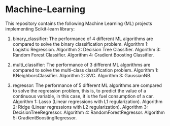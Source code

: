 # Machine-Learning
This repository contains the following Machine Learning (ML) projects implementing Scikit-learn library:

1. binary_classifier: The performance of 4 different ML algorithms are compared to solve the binary classification problem. 
Algorithm 1: Logistic Regression. Algorithm 2: Decision Tree Classifier. Algorithm 3: Random Forest Classifier. Algorithm 4: Gradient Boosting Classifier.

2. multi_classifier: The performance of 3 different ML algorithms are compared to solve the multi-class classification problem. Algorithm 1: KNeighborsClassifier. Algorithm 2: SVC. Algorithm 3: GaussianNB.

3. regressor: The performance of 5 different ML algorithms are compared to solve the regression problem, this is, to predict the value of a continuous variable, in this case, it is the fuel consumption of a car. Algorithm 1: Lasso (Linear regressions with L1 regularization). Algorithm 2: Ridge (Linear regressions with L2 regularization). Algorithm 3: DecisionTreeRegressor. Algorithm 4: RandomForestRegressor. Algorithm 5: GradientBoostingRegressor.
